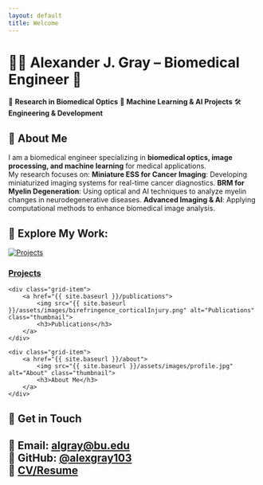 ```yaml
---
layout: default
title: Welcome
---
```


# 👨‍🔬 Alexander J. Gray – Biomedical Engineer 🚀

🔬 **Research in Biomedical Optics**
🤖 **Machine Learning & AI Projects**
🛠 **Engineering & Development**

## **🔬 About Me**
I am a biomedical engineer specializing in **biomedical optics, image processing, and machine learning** for medical applications.  
My research focuses on:
**Miniature ESS for Cancer Imaging**: Developing miniaturized imaging systems for real-time cancer diagnostics. 
**BRM for Myelin Degeneration**: Using optical and AI techniques to analyze myelin changes in neurodegenerative diseases.
**Advanced Imaging & AI**: Applying computational methods to enhance biomedical image analysis.

## 📂 Explore My Work:
<div class="grid-container">
    <div class="grid-item">
        <a href="{{ site.baseurl }}/projects">
            <img src="{{ site.baseurl }}/assets/images/birefringence_corticalInjury.png" alt="Projects" class="thumbnail">
            <h3>Projects</h3>
        </a>
    </div>
    
    <div class="grid-item">
        <a href="{{ site.baseurl }}/publications">
            <img src="{{ site.baseurl }}/assets/images/birefringence_corticalInjury.png" alt="Publications" class="thumbnail">
            <h3>Publications</h3>
        </a>
    </div>
    
    <div class="grid-item">
        <a href="{{ site.baseurl }}/about">
            <img src="{{ site.baseurl }}/assets/images/profile.jpg" alt="About" class="thumbnail">
            <h3>About Me</h3>
        </a>
    </div>
</div>

## **📧 Get in Touch**
📩 Email: [algray@bu.edu](mailto:algray@bu.edu)  
🔗 GitHub: [@alexgray103](https://github.com/alexgray103)  
📄 [CV/Resume](https://alexgray103.github.io/AlexG_Portfolio/assets/files/Alexander_Gray_Resume.pdf)
---